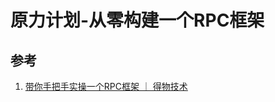 # 原力计划-从零构建一个RPC框架
## 参考
1. [带你手把手实操一个RPC框架 ｜ 得物技术](https://mp.weixin.qq.com/s?__biz=MzkxNTE3ODU0NA==&mid=2247490677&idx=1&sn=104f5bc5e57d45cb66a0ded12dbbad90)